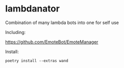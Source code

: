 # lambdanator

Combination of many lambda bots into one for self use

Including:

https://github.com/EmoteBot/EmoteManager

Install:

`poetry install --extras wand`
